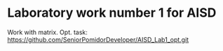# Laboratory work number 1 for AISD
Work with matrix.
Opt. task: https://github.com/SeniorPomidorDeveloper/AISD_Lab1_opt.git
